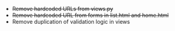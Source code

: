 * ~~Remove hardcoded URLs from views.py~~
* ~~Remove hardcoded URL from forms in list.html and home.html~~
* Remove duplication of validation logic in views
